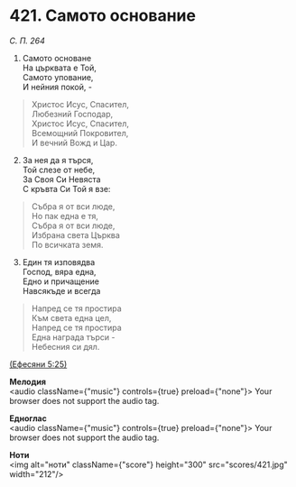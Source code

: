 # 421. Самото основание  

*С. П. 264*  

1. Самото основане  
На църквата е Той,  
Самото упование,  
И нейния покой, -  

> Христос Исус, Спасител,  
> Любезний Господар,  
> Христос Исус, Спасител,  
> Всемощний Покровител,  
> И вечний Вожд и Цар.  

2. За нея да я търся,  
Той слезе от небе,  
За Своя Си Невяста  
С кръвта Си Той я взе:  

> Събра я от вси люде,  
> Но пак една е тя,  
> Събра я от вси люде,  
> Избрана света Църква  
> По всичката земя.  

3. Един тя изповядва  
Господ, вяра една,  
Едно и причащение  
Навсякъде и всегда  

> Напред се тя простира  
> Към света една цел,  
> Напред се тя простира  
> Една награда търси -  
> Небесния си дял.  

[(Ефесяни 5:25)](http://biblia.bg/index.php?k=56&g=5&s=25)  

__Мелодия__  
<audio className={"music"} controls={true} preload={"none"}><source src="mp3/421.mp3" type="audio/mpeg"/>
Your browser does not support the audio tag.
</audio>  

__Едноглас__  
<audio className={"music"} controls={true} preload={"none"}><source src="transp/421.mp3" type="audio/mpeg"/>
Your browser does not support the audio tag.
</audio>  

__Ноти__  
<img alt="ноти" className={"score"} height="300" src="scores/421.jpg" width="212"/>
